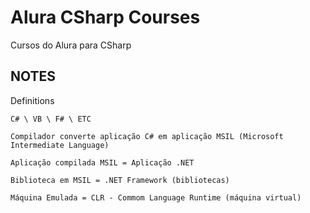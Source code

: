 # Alura CSharp Courses
Cursos do Alura para CSharp

## NOTES

Definitions</br>

    C# \ VB \ F# \ ETC

    Compilador converte aplicação C# em aplicação MSIL (Microsoft Intermediate Language)
    
    Aplicação compilada MSIL = Aplicação .NET

    Biblioteca em MSIL = .NET Framework (bibliotecas)

    Máquina Emulada = CLR - Commom Language Runtime (máquina virtual)
